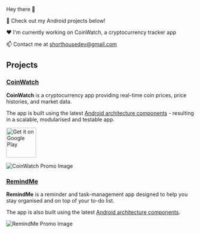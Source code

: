 Hey there 👋 

👀 Check out my Android projects below!

❤️ I'm currently working on CoinWatch, a cryptocurrency tracker app

📫 Contact me at shorthousedev@gmail.com

## Projects
### [CoinWatch](https://github.com/shorthouse/CoinWatch)


**CoinWatch** is a cryptocurrency app providing real-time coin prices, price histories, and market data.

The app is built using the latest [Android architecture components](https://developer.android.com/topic/architecture/recommendations) - resulting in a scalable, modularised and testable app.

<a href='https://play.google.com/store/apps/details?id=dev.shorthouse.coinwatch&pcampaignid=pcampaignidMKT-Other-global-all-co-prtnr-py-PartBadge-Mar2515-1'>
    <img alt='Get it on Google Play' src='https://play.google.com/intl/en_us/badges/static/images/badges/en_badge_web_generic.png' height='80'/>
</a>


![CoinWatch Promo Image](https://github.com/shorthouse/shorthouse/assets/73708076/50ae7658-e929-4489-b172-0faed3dae9ce)

### [RemindMe](https://github.com/shorthouse/RemindMe)
**RemindMe** is a reminder and task-management app designed to help you stay organised and on top of your to-do list.

The app is also built using the latest [Android architecture components](https://developer.android.com/topic/architecture/recommendations).

![RemindMe Promo Image](https://github.com/shorthouse/shorthouse/assets/73708076/a3b4d963-2449-43f5-a4eb-d9194fa349a1)

<!--
**shorthouse/shorthouse** is a ✨ _special_ ✨ repository because its `README.md` (this file) appears on your GitHub profile.

Here are some ideas to get you started:

- 🔭 I’m currently working on ...
- 🌱 I’m currently learning ...
- 👯 I’m looking to collaborate on ...
- 🤔 I’m looking for help with ...
- 💬 Ask me about ...
- 📫 How to reach me: ...
- 😄 Pronouns: ...
- ⚡ Fun fact: ...
-->
